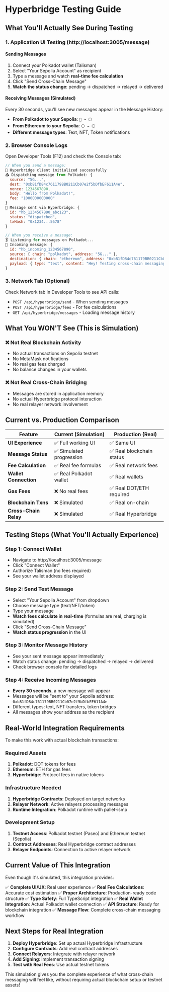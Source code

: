 # Hyperbridge Testing Guide

## What You'll Actually See During Testing

### 1. **Application UI Testing** (http://localhost:3005/message)

#### **Sending Messages**
1. Connect your Polkadot wallet (Talisman)
2. Select "Your Sepolia Account" as recipient
3. Type a message and watch **real-time fee calculation**
4. Click "Send Cross-Chain Message"
5. **Watch the status change**: pending → dispatched → relayed → delivered

#### **Receiving Messages (Simulated)**
Every 30 seconds, you'll see new messages appear in the Message History:
- **From Polkadot to your Sepolia**: `🔴 → ⚪`
- **From Ethereum to your Sepolia**: `⚪ → ⚪`
- **Different message types**: Text, NFT, Token notifications

### 2. **Browser Console Logs**
Open Developer Tools (F12) and check the Console tab:

```javascript
// When you send a message:
🌉 Hyperbridge client initialized successfully
📤 Dispatching message from Polkadot: {
  source: "5G...",
  dest: "0xb81fD84c761179BB0211Cb07e2f5bDfbEF611A4e",
  nonce: 1234567890,
  body: "Hello from Polkadot!",
  fee: "1000000000000"
}
🌉 Message sent via Hyperbridge: {
  id: "hb_1234567890_abc123",
  status: "dispatched",
  txHash: "0x1234...5678"
}

// When you receive a message:
👂 Listening for messages on Polkadot...
📨 Incoming message: {
  id: "hb_incoming_1234567890",
  source: { chain: "polkadot", address: "5G..." },
  destination: { chain: "ethereum", address: "0xb81fD84c761179BB0211Cb07e2f5bDfbEF611A4e" },
  payload: { type: "text", content: "Hey! Testing cross-chain messaging..." }
}
```

### 3. **Network Tab (Optional)**
Check Network tab in Developer Tools to see API calls:
- `POST /api/hyperbridge/send` - When sending messages
- `POST /api/hyperbridge/fees` - For fee calculations
- `GET /api/hyperbridge/messages` - Loading message history

## What You WON'T See (This is Simulation)

### ❌ **Not Real Blockchain Activity**
- No actual transactions on Sepolia testnet
- No MetaMask notifications
- No real gas fees charged
- No balance changes in your wallets

### ❌ **Not Real Cross-Chain Bridging**
- Messages are stored in application memory
- No actual Hyperbridge protocol interaction
- No real relayer network involvement

## Current vs. Production Comparison

| Feature | Current (Simulation) | Production (Real) |
|---------|---------------------|-------------------|
| **UI Experience** | ✅ Full working UI | ✅ Same UI |
| **Message Status** | ✅ Simulated progression | ✅ Real blockchain status |
| **Fee Calculation** | ✅ Real fee formulas | ✅ Real network fees |
| **Wallet Connection** | ✅ Real Polkadot wallet | ✅ Real wallets |
| **Gas Fees** | ❌ No real fees | ✅ Real DOT/ETH required |
| **Blockchain Txns** | ❌ Simulated | ✅ Real on-chain |
| **Cross-Chain Relay** | ❌ Simulated | ✅ Real Hyperbridge |

## Testing Steps (What You'll Actually Experience)

### Step 1: Connect Wallet
- Navigate to http://localhost:3005/message
- Click "Connect Wallet"
- Authorize Talisman (no fees required)
- See your wallet address displayed

### Step 2: Send Test Message
- Select "Your Sepolia Account" from dropdown
- Choose message type (text/NFT/token)
- Type your message
- **Watch fees calculate in real-time** (formulas are real, charging is simulated)
- Click "Send Cross-Chain Message"
- **Watch status progression** in the UI

### Step 3: Monitor Message History
- See your sent message appear immediately
- Watch status change: pending → dispatched → relayed → delivered
- Check browser console for detailed logs

### Step 4: Receive Incoming Messages
- **Every 30 seconds**, a new message will appear
- Messages will be "sent to" your Sepolia address: `0xb81fD84c761179BB0211Cb07e2f5bDfbEF611A4e`
- Different types: text, NFT transfers, token bridges
- All messages show your address as the recipient

## Real-World Integration Requirements

To make this work with actual blockchain transactions:

### **Required Assets**
1. **Polkadot**: DOT tokens for fees
2. **Ethereum**: ETH for gas fees
3. **Hyperbridge**: Protocol fees in native tokens

### **Infrastructure Needed**
1. **Hyperbridge Contracts**: Deployed on target networks
2. **Relayer Network**: Active relayers processing messages
3. **Runtime Integration**: Polkadot runtime with pallet-ismp

### **Development Setup**
1. **Testnet Access**: Polkadot testnet (Paseo) and Ethereum testnet (Sepolia)
2. **Contract Addresses**: Real Hyperbridge contract addresses
3. **Relayer Endpoints**: Connection to active relayer network

## Current Value of This Integration

Even though it's simulated, this integration provides:

✅ **Complete UI/UX**: Real user experience
✅ **Real Fee Calculations**: Accurate cost estimation
✅ **Proper Architecture**: Production-ready code structure
✅ **Type Safety**: Full TypeScript integration
✅ **Real Wallet Integration**: Actual Polkadot wallet connection
✅ **API Structure**: Ready for blockchain integration
✅ **Message Flow**: Complete cross-chain messaging workflow

## Next Steps for Real Integration

1. **Deploy Hyperbridge**: Set up actual Hyperbridge infrastructure
2. **Configure Contracts**: Add real contract addresses
3. **Connect Relayers**: Integrate with relayer network
4. **Add Signing**: Implement transaction signing
5. **Test with Real Fees**: Use actual testnet tokens

This simulation gives you the complete experience of what cross-chain messaging will feel like, without requiring actual blockchain setup or testnet assets! 
